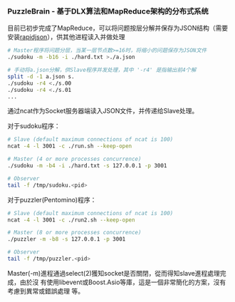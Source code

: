 ### PuzzleBrain - 基于DLX算法和MapReduce架构的分布式系统

目前已初步完成了MapReduce，可以将问题按层分解并保存为JSON结构（需要安装[rapidjson](https://github.com/Tencent/rapidjson)），供其他进程读入并做处理

```sh
# Master程序将问题分层，当某一层节点数>=16时，将缩小的问题保存为JSON文件
./sudoku -m -b16 -i ./hard.txt >./a.json

# 手动将a.json分解，供Slave程序并发处理，其中 '-r4' 是指输出前4个解
split -d -1 a.json s.
./sudoku -r4 <./s.00
./sudoku -r4 <./s.01
...
```

通过ncat作为Socket服务器端读入JSON文件，并传递给Slave处理。

对于sudoku程序：

```sh
# Slave (default maximum connections of ncat is 100)
ncat -4 -l 3001 -c ./run.sh --keep-open

# Master (4 or more processes concurrence)
./sudoku -m -b4 -i ./hard.txt -s 127.0.0.1 -p 3001

# Observer
tail -f /tmp/sudoku.<pid>
```

对于puzzler(Pentomino)程序：

```sh
# Slave (default maximum connections of ncat is 100)
ncat -4 -l 3001 -c ./run2.sh --keep-open

# Master (8 or more processes concurrence)
./puzzler -m -b8 -s 127.0.0.1 -p 3001

# Observer
tail -f /tmp/puzzler.<pid>
```

Master(-m)進程通過select(2)獲知socket是否關閉，從而得知slave進程處理完成，由於沒
有使用libevent或Boost.Asio等庫，這是一個非常簡化的方案，沒有考慮到異常或錯誤處理
等。
